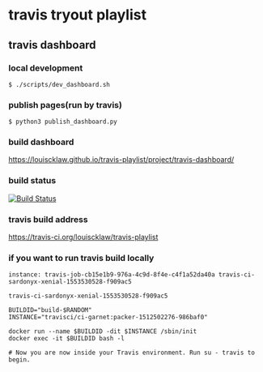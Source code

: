 # travis tryout playlist

## travis dashboard
### local development
```
$ ./scripts/dev_dashboard.sh
```

### publish pages(run by travis)
```
$ python3 publish_dashboard.py
```

### build dashboard
https://louiscklaw.github.io/travis-playlist/project/travis-dashboard/
<!-- https://louiscklaw.github.io/travis-playlist/ -->

### build status
[![Build Status](https://travis-ci.com/louiscklaw/travis-playlist.svg?branch=develop)](https://travis-ci.com/louiscklaw/travis-playlist)

### travis build address
https://travis-ci.org/louiscklaw/travis-playlist

### if you want to run travis build locally
```
instance: travis-job-cb15e1b9-976a-4c9d-8f4e-c4f1a52da40a travis-ci-sardonyx-xenial-1553530528-f909ac5

travis-ci-sardonyx-xenial-1553530528-f909ac5

BUILDID="build-$RANDOM"
INSTANCE="travisci/ci-garnet:packer-1512502276-986baf0"

docker run --name $BUILDID -dit $INSTANCE /sbin/init
docker exec -it $BUILDID bash -l

# Now you are now inside your Travis environment. Run su - travis to begin.


```